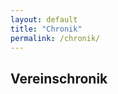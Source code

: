 ```yaml
---
layout: default
title: "Chronik"
permalink: /chronik/
---
```


<h2>Vereinschronik</h2>
<div class="timeline-container">
    <ul id="timeline"></ul>
</div>

<script>
   async function loadChronik() {
    const response = await fetch("/assets/data/chronik.json");
    const data = await response.json();
    const timelineContainer = document.getElementById("timeline");

    data.events.forEach(yearEntry => {
        // Jahresüberschrift als <div>
        let yearHeading = document.createElement("div");
        yearHeading.className = "year-heading";
        yearHeading.textContent = yearEntry.year;
        timelineContainer.appendChild(yearHeading);

        // Ereignisse unter dem Jahr
        let eventList = document.createElement("ul");
        eventList.className = "event-list";

        yearEntry.entries.forEach(entry => {
            let eventItem = document.createElement("li");
            eventItem.className = "event-item";

            // Standardtext für das Event
            let eventContent = `<div class="event-details">
                                    <span class="event-text">${entry.month} – ${entry.event}</span>`;

            // Falls ein Bild existiert, füge es UNTER dem Text hinzu
            if (entry.image) {
                eventContent += `<div class="event-image">
                                    <img src="${entry.image}" alt="Event Image">
                                 </div>`;
            }

            eventContent += `</div>`;
            eventItem.innerHTML = eventContent;
            eventList.appendChild(eventItem);
        });

        timelineContainer.appendChild(eventList);
    });
}

document.addEventListener("DOMContentLoaded", loadChronik);

</script>


